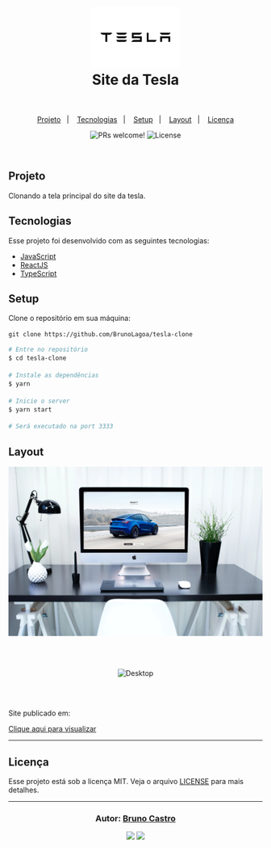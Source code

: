 <h1 align="center">
    <img height="120" alt="Happy" title="Happy" src="imagens/../src/imagens/tesla.svg" />
    <br/>
      Site da Tesla
    <br/><br/>
</h1>

<p align="center">
  <a href="#sobre">Projeto</a>&nbsp;&nbsp;&nbsp;|&nbsp;&nbsp;&nbsp;
  <a href="#tecnologias">Tecnologias</a>&nbsp;&nbsp;&nbsp;|&nbsp;&nbsp;&nbsp;
  <a href="#setup">Setup</a>&nbsp;&nbsp;&nbsp;|&nbsp;&nbsp;&nbsp;
  <a href="#layout">Layout</a>&nbsp;&nbsp;&nbsp;|&nbsp;&nbsp;&nbsp;
  <a href="#licença">Licença</a>
</p>

<p align="center">
 <img src="https://img.shields.io/static/v1?label=PRs&message=welcome&color=15C3D6&labelColor=000000" alt="PRs welcome!" />

  <img alt="License" src="https://img.shields.io/static/v1?label=license&message=MIT&color=15C3D6&labelColor=000000">
</p>

<br>

## Projeto

Clonando a tela principal do site da tesla.

## Tecnologias

Esse projeto foi desenvolvido com as seguintes tecnologias:

- [JavaScript](https://developer.mozilla.org/pt-BR/docs/Web/JavaScript)
- [ReactJS](https://reactjs.org)
- [TypeScript](https://www.typescriptlang.org)
  

## Setup

Clone o repositório em sua máquina:

`git clone https://github.com/BrunoLagoa/tesla-clone`

```bash
# Entre no repositório
$ cd tesla-clone

# Instale as dependências
$ yarn

# Inicie o server
$ yarn start

# Será executado na port 3333
```

## Layout

<div align="center">
    <img alt="Desktop" title="#Desktop" src="images/../src/imagens/layout.jpg" width="680px" />
</div>

<br/><br/>

<div align="center">
    <img alt="Desktop" title="#Desktop" src="images/../src/imagens/layout.gif" width="680px" />
</div>

<br/><br/>

<p>Site publicado em:</p>
<a alt="Bruno Castro" target="_blank" rel="noopener noreferrer" href="https://brunolagoa.github.io/tesla-clone/">Clique aqui para visualizar</a>

---


## Licença

Esse projeto está sob a licença MIT. Veja o arquivo [LICENSE](LICENSE.md) para mais detalhes.

---

<h3 align="center">
Autor: <a alt="Bruno Castro" target="_blank" rel="noopener noreferrer" href="https://brunocastro.dev">Bruno Castro</a>
</h3>

<p align="center">

  <a alt="Bruno Castro Linkedin" rel="noopener noreferrer" href="https://www.linkedin.com/in/brunovcastro">
    <img src="https://img.shields.io/badge/LinkedIn-Bruno%20Castro-blue?logo=linkedin"/></a>
  <a alt="Bruno Castro GitHub" rel="noopener noreferrer" href="https://github.com/brunolagoa">
  <img src="https://img.shields.io/badge/GitHub-Bruno%20Castro-lightgrey?logo=github"/></a>

</p>